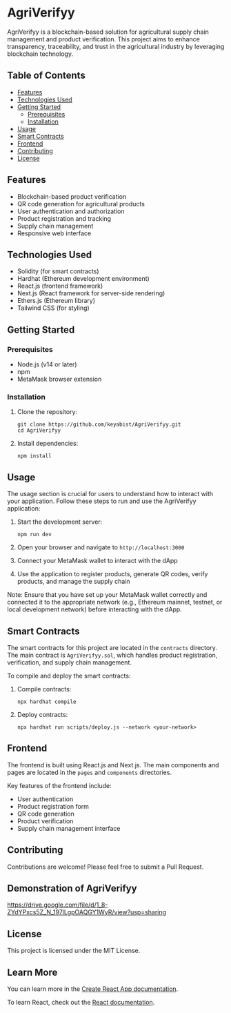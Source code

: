 # AgriVerifyy

AgriVerifyy is a blockchain-based solution for agricultural supply chain management and product verification. This project aims to enhance transparency, traceability, and trust in the agricultural industry by leveraging blockchain technology.

## Table of Contents

- [Features](#features)
- [Technologies Used](#technologies-used)
- [Getting Started](#getting-started)
  - [Prerequisites](#prerequisites)
  - [Installation](#installation)
- [Usage](#usage)
- [Smart Contracts](#smart-contracts)
- [Frontend](#frontend)
- [Contributing](#contributing)
- [License](#license)

## Features

- Blockchain-based product verification
- QR code generation for agricultural products
- User authentication and authorization
- Product registration and tracking
- Supply chain management
- Responsive web interface

## Technologies Used

- Solidity (for smart contracts)
- Hardhat (Ethereum development environment)
- React.js (frontend framework)
- Next.js (React framework for server-side rendering)
- Ethers.js (Ethereum library)
- Tailwind CSS (for styling)

## Getting Started

### Prerequisites

- Node.js (v14 or later)
- npm
- MetaMask browser extension

### Installation

1. Clone the repository:
   ```
   git clone https://github.com/keyabist/AgriVerifyy.git
   cd AgriVerifyy
   ```

2. Install dependencies:
   ```
   npm install
   ```

## Usage

The usage section is crucial for users to understand how to interact with your application. Follow these steps to run and use the AgriVerifyy application:

1. Start the development server:
   ```
   npm run dev
   ```

2. Open your browser and navigate to `http://localhost:3000`

3. Connect your MetaMask wallet to interact with the dApp

4. Use the application to register products, generate QR codes, verify products, and manage the supply chain

Note: Ensure that you have set up your MetaMask wallet correctly and connected it to the appropriate network (e.g., Ethereum mainnet, testnet, or local development network) before interacting with the dApp.

## Smart Contracts

The smart contracts for this project are located in the `contracts` directory. The main contract is `AgriVerifyy.sol`, which handles product registration, verification, and supply chain management.

To compile and deploy the smart contracts:

1. Compile contracts:
   ```
   npx hardhat compile
   ```

2. Deploy contracts:
   ```
   npx hardhat run scripts/deploy.js --network <your-network>
   ```

## Frontend

The frontend is built using React.js and Next.js. The main components and pages are located in the `pages` and `components` directories.

Key features of the frontend include:
- User authentication
- Product registration form
- QR code generation
- Product verification
- Supply chain management interface

## Contributing

Contributions are welcome! Please feel free to submit a Pull Request.

## Demonstration of AgriVerifyy

https://drive.google.com/file/d/1_8-ZYdYPxcs5Z_N_197lLgpOAQGY1WyR/view?usp=sharing

## License

This project is licensed under the MIT License.

## Learn More

You can learn more in the [Create React App documentation](https://facebook.github.io/create-react-app/docs/getting-started).

To learn React, check out the [React documentation](https://reactjs.org/).
